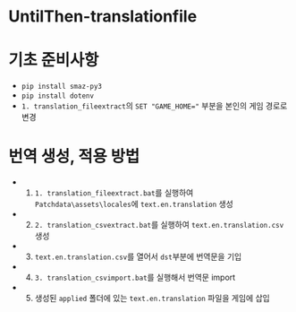 # UntilThen-translationfile

# 기초 준비사항

* `pip install smaz-py3`
* `pip install dotenv`
* `1. translation_fileextract`의 `SET "GAME_HOME="` 부분을 본인의 게임 경로로 변경


# 번역 생성, 적용 방법

* 1. `1. translation_fileextract.bat`를 실행하여 `Patchdata\assets\locales`에 `text.en.translation` 생성
* 2. `2. translation_csvextract.bat`를 실행하여 `text.en.translation.csv` 생성
* 3. `text.en.translation.csv`를 열어서 `dst`부분에 번역문을 기입
* 4. `3. translation_csvimport.bat`를 실행해서 번역문 import
* 5. 생성된 `applied` 폴더에 있는 `text.en.translation` 파일을 게임에 삽입